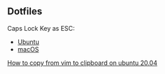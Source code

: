 ## Dotfiles

Caps Lock Key as ESC:
- [Ubuntu](https://dev.to/yuyabu/how-to-use-caps-lock-key-as-esc-on-ubuntu-18-1g7l)
- [macOS](https://vim.fandom.com/wiki/Map_caps_lock_to_escape_in_macOS)

[How to copy from vim to clipboard on ubuntu 20.04](https://superuser.com/questions/1559544/how-to-copy-from-vim-to-clipboard-on-ubuntu-20-04?newreg=19d312e42f264551a482e247ab9e45a6)

